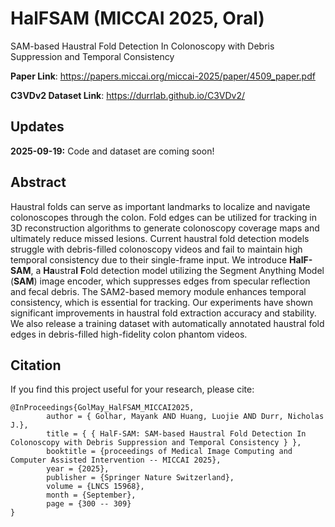 # HalFSAM (MICCAI 2025, Oral)
SAM-based Haustral Fold Detection In Colonoscopy with Debris Suppression and Temporal Consistency

**Paper Link**: https://papers.miccai.org/miccai-2025/paper/4509_paper.pdf

**C3VDv2 Dataset Link**: https://durrlab.github.io/C3VDv2/

## Updates
**2025-09-19:** Code and dataset are coming soon!
## Abstract
Haustral folds can serve as important landmarks to localize and navigate colonoscopes through the colon. Fold edges can be utilized for tracking in 3D reconstruction algorithms to generate colonoscopy coverage maps and ultimately reduce missed lesions. Current haustral fold detection models struggle with debris-filled colonoscopy videos and fail to maintain high temporal consistency due to their single-frame input. We introduce **HalF-SAM**, a **Ha**ustra**l** **F**old detection model utilizing the Segment Anything Model (**SAM**) image encoder, which suppresses edges from specular reflection and fecal debris. The SAM2-based memory module enhances temporal consistency, which is essential for tracking. Our experiments have shown significant improvements in haustral fold extraction accuracy and stability. We also release a training dataset with automatically annotated haustral fold edges in debris-filled high-fidelity colon phantom videos.
## Citation
If you find this project useful for your research, please cite:
```
@InProceedings{GolMay_HalFSAM_MICCAI2025,
        author = { Golhar, Mayank AND Huang, Luojie AND Durr, Nicholas J.},
        title = { { HalF-SAM: SAM-based Haustral Fold Detection In Colonoscopy with Debris Suppression and Temporal Consistency } },
        booktitle = {proceedings of Medical Image Computing and Computer Assisted Intervention -- MICCAI 2025},
        year = {2025},
        publisher = {Springer Nature Switzerland},
        volume = {LNCS 15968},
        month = {September},
        page = {300 -- 309}
}
```
